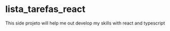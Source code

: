 # lista_tarefas_react
This side projeto will help me out develop my skills with react and typescript
